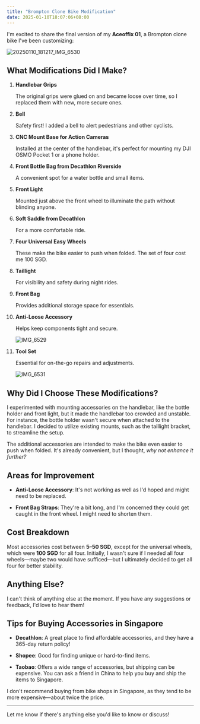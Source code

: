 ```yaml
---
title: "Brompton Clone Bike Modification"
date: 2025-01-10T18:07:06+08:00
---
```


I'm excited to share the final version of my **Aceoffix 01**, a Brompton clone bike I've been customizing:

![20250110_181217_IMG_6530](/posts/images/20250110_181217_IMG_6530.jpg)

## What Modifications Did I Make?

1. **Handlebar Grips**

   The original grips were glued on and became loose over time, so I replaced them with new, more secure ones.

2. **Bell**

   Safety first! I added a bell to alert pedestrians and other cyclists.

3. **CNC Mount Base for Action Cameras**

   Installed at the center of the handlebar, it's perfect for mounting my DJI OSMO Pocket 1 or a phone holder.

4. **Front Bottle Bag from Decathlon Riverside**

   A convenient spot for a water bottle and small items.

5. **Front Light**

   Mounted just above the front wheel to illuminate the path without blinding anyone.

6. **Soft Saddle from Decathlon**

   For a more comfortable ride.

7. **Four Universal Easy Wheels**

   These make the bike easier to push when folded. The set of four cost me 100 SGD.

8. **Taillight**

   For visibility and safety during night rides.

9. **Front Bag**

   Provides additional storage space for essentials.

10. **Anti-Loose Accessory**

    Helps keep components tight and secure.

    ![IMG_6529](/posts/images/IMG_6529.jpg)

11. **Tool Set**

    Essential for on-the-go repairs and adjustments.

    ![IMG_6531](/posts/images/IMG_6531.jpg)

## Why Did I Choose These Modifications?

I experimented with mounting accessories on the handlebar, like the bottle holder and front light, but it made the handlebar too crowded and unstable. For instance, the bottle holder wasn't secure when attached to the handlebar. I decided to utilize existing mounts, such as the taillight bracket, to streamline the setup.

The additional accessories are intended to make the bike even easier to push when folded. It's already convenient, but I thought, *why not enhance it further?*

## Areas for Improvement

- **Anti-Loose Accessory**: It's not working as well as I'd hoped and might need to be replaced.

- **Front Bag Straps**: They're a bit long, and I'm concerned they could get caught in the front wheel. I might need to shorten them.

## Cost Breakdown

Most accessories cost between **5–50 SGD**, except for the universal wheels, which were **100 SGD** for all four. Initially, I wasn't sure if I needed all four wheels—maybe two would have sufficed—but I ultimately decided to get all four for better stability.

## Anything Else?

I can't think of anything else at the moment. If you have any suggestions or feedback, I'd love to hear them!

## Tips for Buying Accessories in Singapore

- **Decathlon**: A great place to find affordable accessories, and they have a 365-day return policy!

- **Shopee**: Good for finding unique or hard-to-find items.

- **Taobao**: Offers a wide range of accessories, but shipping can be expensive. You can ask a friend in China to help you buy and ship the items to Singapore.

I don't recommend buying from bike shops in Singapore, as they tend to be more expensive—about twice the price.

---

Let me know if there's anything else you'd like to know or discuss!
